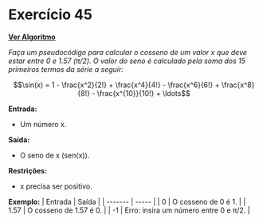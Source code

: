 # Exercício 45

[**Ver Algoritmo**](Algoritmo45.md)

*Faça um pseudocódigo para calcular o cosseno de um valor x que deve estar entre 0 e 1.57 (π/2). O valor do seno é calculado pela soma dos 15 primeiros termos da série a seguir:*

$$\sin(x) = 1 - \frac{x^2}{2!} + \frac{x^4}{4!} - \frac{x^6}{6!} + \frac{x^8}{8!} - \frac{x^{10}}{10!} + \ldots$$


**Entrada:**
- Um número x.

**Saída:**
- O seno de x (sen(x)).

**Restrições:**
- x precisa ser positivo.

**Exemplo:**
| Entrada | Saída |
| ------- | ----- |
| 0 | O cosseno de 0 é 1. |
| 1.57 | O cosseno de 1.57 é 0. |
| -1 | Erro: insira um número entre 0 e π/2. |
